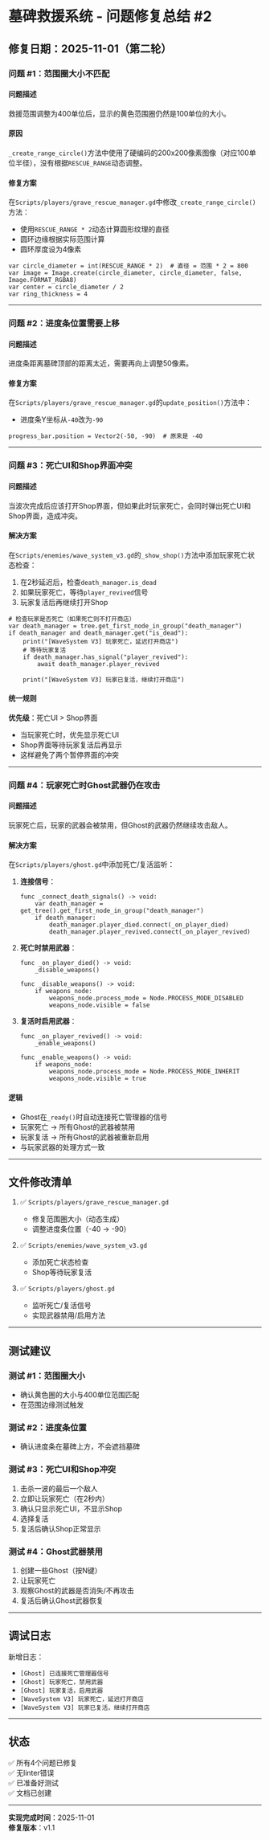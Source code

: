 # 墓碑救援系统 - 问题修复总结 #2

## 修复日期：2025-11-01（第二轮）

### 问题 #1：范围圈大小不匹配

#### 问题描述
救援范围调整为400单位后，显示的黄色范围圈仍然是100单位的大小。

#### 原因
`_create_range_circle()`方法中使用了硬编码的200x200像素图像（对应100单位半径），没有根据`RESCUE_RANGE`动态调整。

#### 修复方案
在`Scripts/players/grave_rescue_manager.gd`中修改`_create_range_circle()`方法：
- 使用`RESCUE_RANGE * 2`动态计算圆形纹理的直径
- 圆环边缘根据实际范围计算
- 圆环厚度设为4像素

```gdscript
var circle_diameter = int(RESCUE_RANGE * 2)  # 直径 = 范围 * 2 = 800
var image = Image.create(circle_diameter, circle_diameter, false, Image.FORMAT_RGBA8)
var center = circle_diameter / 2
var ring_thickness = 4
```

---

### 问题 #2：进度条位置需要上移

#### 问题描述
进度条距离墓碑顶部的距离太近，需要再向上调整50像素。

#### 修复方案
在`Scripts/players/grave_rescue_manager.gd`的`update_position()`方法中：
- 进度条Y坐标从`-40`改为`-90`

```gdscript
progress_bar.position = Vector2(-50, -90)  # 原来是 -40
```

---

### 问题 #3：死亡UI和Shop界面冲突

#### 问题描述
当波次完成后应该打开Shop界面，但如果此时玩家死亡，会同时弹出死亡UI和Shop界面，造成冲突。

#### 解决方案
在`Scripts/enemies/wave_system_v3.gd`的`_show_shop()`方法中添加玩家死亡状态检查：
1. 在2秒延迟后，检查`death_manager.is_dead`
2. 如果玩家死亡，等待`player_revived`信号
3. 玩家复活后再继续打开Shop

```gdscript
# 检查玩家是否死亡（如果死亡则不打开商店）
var death_manager = tree.get_first_node_in_group("death_manager")
if death_manager and death_manager.get("is_dead"):
    print("[WaveSystem V3] 玩家死亡，延迟打开商店")
    # 等待玩家复活
    if death_manager.has_signal("player_revived"):
        await death_manager.player_revived
    
    print("[WaveSystem V3] 玩家已复活，继续打开商店")
```

#### 统一规则
**优先级**：死亡UI > Shop界面
- 当玩家死亡时，优先显示死亡UI
- Shop界面等待玩家复活后再显示
- 这样避免了两个暂停界面的冲突

---

### 问题 #4：玩家死亡时Ghost武器仍在攻击

#### 问题描述
玩家死亡后，玩家的武器会被禁用，但Ghost的武器仍然继续攻击敌人。

#### 解决方案
在`Scripts/players/ghost.gd`中添加死亡/复活监听：

1. **连接信号**：
   ```gdscript
   func _connect_death_signals() -> void:
       var death_manager = get_tree().get_first_node_in_group("death_manager")
       if death_manager:
           death_manager.player_died.connect(_on_player_died)
           death_manager.player_revived.connect(_on_player_revived)
   ```

2. **死亡时禁用武器**：
   ```gdscript
   func _on_player_died() -> void:
       _disable_weapons()
   
   func _disable_weapons() -> void:
       if weapons_node:
           weapons_node.process_mode = Node.PROCESS_MODE_DISABLED
           weapons_node.visible = false
   ```

3. **复活时启用武器**：
   ```gdscript
   func _on_player_revived() -> void:
       _enable_weapons()
   
   func _enable_weapons() -> void:
       if weapons_node:
           weapons_node.process_mode = Node.PROCESS_MODE_INHERIT
           weapons_node.visible = true
   ```

#### 逻辑
- Ghost在`_ready()`时自动连接死亡管理器的信号
- 玩家死亡 → 所有Ghost的武器被禁用
- 玩家复活 → 所有Ghost的武器被重新启用
- 与玩家武器的处理方式一致

---

## 文件修改清单

1. ✅ `Scripts/players/grave_rescue_manager.gd`
   - 修复范围圈大小（动态生成）
   - 调整进度条位置（-40 → -90）

2. ✅ `Scripts/enemies/wave_system_v3.gd`
   - 添加死亡状态检查
   - Shop等待玩家复活

3. ✅ `Scripts/players/ghost.gd`
   - 监听死亡/复活信号
   - 实现武器禁用/启用方法

---

## 测试建议

### 测试 #1：范围圈大小
- 确认黄色圈的大小与400单位范围匹配
- 在范围边缘测试触发

### 测试 #2：进度条位置
- 确认进度条在墓碑上方，不会遮挡墓碑

### 测试 #3：死亡UI和Shop冲突
1. 击杀一波的最后一个敌人
2. 立即让玩家死亡（在2秒内）
3. 确认只显示死亡UI，不显示Shop
4. 选择复活
5. 复活后确认Shop正常显示

### 测试 #4：Ghost武器禁用
1. 创建一些Ghost（按N键）
2. 让玩家死亡
3. 观察Ghost的武器是否消失/不再攻击
4. 复活后确认Ghost武器恢复

---

## 调试日志

新增日志：
- `[Ghost] 已连接死亡管理器信号`
- `[Ghost] 玩家死亡，禁用武器`
- `[Ghost] 玩家复活，启用武器`
- `[WaveSystem V3] 玩家死亡，延迟打开商店`
- `[WaveSystem V3] 玩家已复活，继续打开商店`

---

## 状态

✅ 所有4个问题已修复  
✅ 无linter错误  
✅ 已准备好测试  
✅ 文档已创建

---

**实现完成时间**：2025-11-01  
**修复版本**：v1.1

